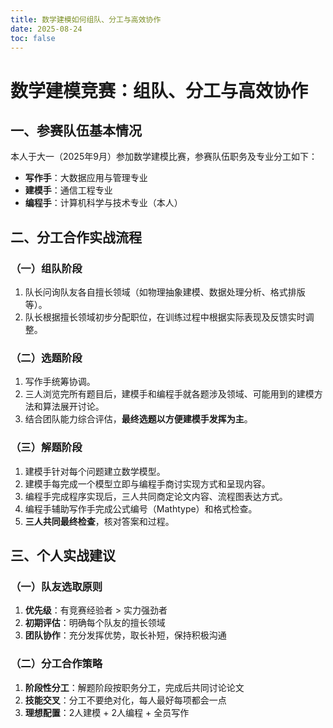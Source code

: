 ```yaml
---
title: 数学建模如何组队、分工与高效协作
date: 2025-08-24
toc: false
---
```


# 数学建模竞赛：组队、分工与高效协作

## 一、参赛队伍基本情况

本人于大一（2025年9月）参加数学建模比赛，参赛队伍职务及专业分工如下：

- **写作手**：大数据应用与管理专业
- **建模手**：通信工程专业  
- **编程手**：计算机科学与技术专业（本人）

## 二、分工合作实战流程

### （一）组队阶段

1.  队长问询队友各自擅长领域（如物理抽象建模、数据处理分析、格式排版等）。
2.  队长根据擅长领域初步分配职位，在训练过程中根据实际表现及反馈实时调整。

### （二）选题阶段

1.  写作手统筹协调。
2.  三人浏览完所有题目后，建模手和编程手就各题涉及领域、可能用到的建模方法和算法展开讨论。
3.  结合团队能力综合评估，**最终选题以方便建模手发挥为主**。

### （三）解题阶段

1.  建模手针对每个问题建立数学模型。
2.  建模手每完成一个模型立即与编程手商讨实现方式和呈现内容。
3.  编程手完成程序实现后，三人共同商定论文内容、流程图表达方式。
4.  编程手辅助写作手完成公式编号（Mathtype）和格式检查。
5.  **三人共同最终检查**，核对答案和过程。

## 三、个人实战建议

### （一）队友选取原则

1.  **优先级**：有竞赛经验者 > 实力强劲者
2.  **初期评估**：明确每个队友的擅长领域
3.  **团队协作**：充分发挥优势，取长补短，保持积极沟通

### （二）分工合作策略

1.  **阶段性分工**：解题阶段按职务分工，完成后共同讨论论文
2.  **技能交叉**：分工不要绝对化，每人最好每项都会一点
3.  **理想配置**：2人建模 + 2人编程 + 全员写作